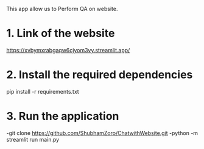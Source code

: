 This app allow us to Perform QA on website.

# 1. Link of the website
https://xvbymxrabgaqw6cjyom3vy.streamlit.app/

# 2. Install the required dependencies
pip install -r requirements.txt

# 3. Run the application
  -git clone https://github.com/ShubhamZoro/ChatwithWebsite.git
  -python -m streamlit run main.py

